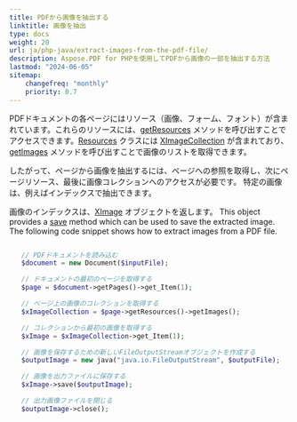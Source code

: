 ```yaml
---
title: PDFから画像を抽出する
linktitle: 画像を抽出
type: docs
weight: 20
url: ja/php-java/extract-images-from-the-pdf-file/
description: Aspose.PDF for PHPを使用してPDFから画像の一部を抽出する方法
lastmod: "2024-06-05"
sitemap:
    changefreq: "monthly"
    priority: 0.7
---
```


PDFドキュメントの各ページにはリソース（画像、フォーム、フォント）が含まれています。これらのリソースには、[getResources](https://reference.aspose.com/pdf/java/com.aspose.pdf/Page#getResources--) メソッドを呼び出すことでアクセスできます。[Resources](https://reference.aspose.com/pdf/java/com.aspose.pdf/Resources) クラスには [XImageCollection](https://reference.aspose.com/pdf/java/com.aspose.pdf/XImageCollection) が含まれており、[getImages](https://reference.aspose.com/pdf/java/com.aspose.pdf/Resources#getImages--) メソッドを呼び出すことで画像のリストを取得できます。

したがって、ページから画像を抽出するには、ページへの参照を取得し、次にページリソース、最後に画像コレクションへのアクセスが必要です。
特定の画像は、例えばインデックスで抽出できます。

画像のインデックスは、[XImage](https://reference.aspose.com/pdf/java/com.aspose.pdf/XImage) オブジェクトを返します。
This object provides a [save](https://reference.aspose.com/pdf/java/com.aspose.pdf/XImage#save-java.io.OutputStream-) method which can be used to save the extracted image. The following code snippet shows how to extract images from a PDF file.

 ```php
 
    // PDFドキュメントを読み込む
    $document = new Document($inputFile);

    // ドキュメントの最初のページを取得する
    $page = $document->getPages()->get_Item(1);

    // ページ上の画像のコレクションを取得する
    $xImageCollection = $page->getResources()->getImages();

    // コレクションから最初の画像を取得する
    $xImage = $xImageCollection->get_Item(1);

    // 画像を保存するための新しいFileOutputStreamオブジェクトを作成する
    $outputImage = new java("java.io.FileOutputStream", $outputFile);

    // 画像を出力ファイルに保存する
    $xImage->save($outputImage);

    // 出力画像ファイルを閉じる
    $outputImage->close();
```